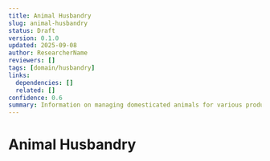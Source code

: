 ```yaml
---
title: Animal Husbandry
slug: animal-husbandry
status: Draft
version: 0.1.0
updated: 2025-09-08
author: ResearcherName
reviewers: []
tags: [domain/husbandry]
links:
  dependencies: []
  related: []
confidence: 0.6
summary: Information on managing domesticated animals for various products like meat, milk, and wool.
---
```


# Animal Husbandry

